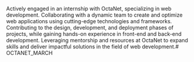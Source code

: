 Actively engaged in an internship with OctaNet, specializing in web development. Collaborating with a dynamic team to create and optimize web applications using cutting-edge technologies and frameworks. Contributing to the design, development, and deployment phases of projects, while gaining hands-on experience in front-end and back-end development. Leveraging mentorship and resources at OctaNet to expand skills and deliver impactful solutions in the field of web development.# OCTANET_MARCH

